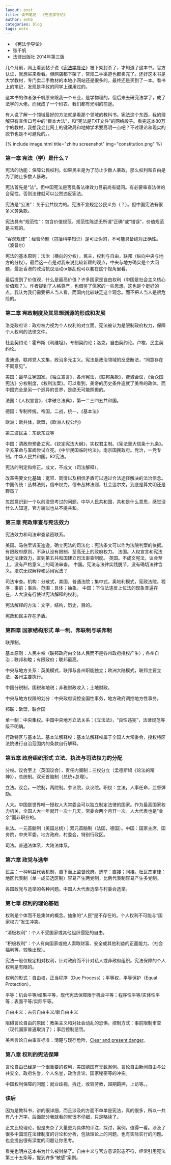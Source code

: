 ```yaml
---
layout: post
title: 读书笔记 -《宪法学导论》
author: enh6
categories: blog
tags: note
---
```


- 《宪法学导论》
- 张千帆
- 法律出版社 2014年第三版

几个月前，网上看到帖子说《[宪法学导论](https://book.douban.com/subject/25918941/)》被下架封杀了，才知道了这本书。官方认证，就想买来看看。但网店都下架了，常规二手渠道也都卖完了。还好这本书是大学教材，专门卖二手教材的本地小网站还是很多的，最终还是买到了一本。看书上的笔记，发现是华政的同学上课用过的。

这本书的作者张千帆原来跟我一个专业，是学物理的，但后来去研究法学了，成了法学的大佬。而我成了一个码农，我们都有光明的前途。

有人说了解一个领域最好的方法就是看那个领域的教科书。宪法这个东西，我的理解只有宣传口号中的“根本大法”，和“宪法是TXT文件”的网络段子。看完这本80万字的教材，我想我会比网上的键政局和地摊学术要高明一点吧？不过理论和现实的脱节也是不可避免的。。

{% include image.html title="zhihu screenshot" img="constitution.png" %}

### 第一章 宪法（学）是什么？

宪法的功能：保障公民权利。如果民主是为了防止少数人暴政，那么权利和自由是为了防止多数人暴政。

宪法首先是“法”。但中国宪法是否具备法律效力目前尚有疑问。有必要审查法律的合宪性，否则法律就可以公然违反宪法。

宪法是“公法”：关于公共权力的。宪法不宜规定公民义务（？）。但中国宪法有很多义务条款。

宪法具有“规范性”：包含价值规范。规范性陈述无所谓“正确”或“错误”，价值规范是主观的。

“客观规律”：经验命题（包括科学知识）是可证伪的，不可能具备绝对正确性。（波普尔）

宪法的基本原则：法治（横向的分权），民主，权利与自由，联邦（纵向中央与地方的分权）。最后这一点是对我来说比较新颖的观点，中央与地方确实是个大问题，最近香港的政治抗议活动or暴乱也可以套在这个视角里看。

最后提到了价值观，什么是最高价值？许多国家是自由权利（中国是社会主义核心价值观？）。作者提到了人格尊严，也借鉴了儒家的一些思想。这也是个挺好的点，我认为我们需要把人当人看，而国内比较缺乏这个观念。而不把人当人是很危险的。

### 第二章 宪政制度及其思想渊源的形成和发展

洛克政府论：政府权力视为个人权利的对立面。宪法被认为是限制政府权力，保障个人权利的法律文件。

社会契约论：霍布斯《利维坦》，专制契约论；洛克，自由契约论。卢梭，民主契约论。

麦迪逊，联邦党人文集，政治多元主义。宪法是政治领域的反垄断法，“同意存在不同意见”。

美国：最早立宪国家。《独立宣言》，各州宪法，《联邦条款》，费城会议，《合众国宪法》分权制度，《权利法案》。可以看到，美帝的历史条件造就了美帝的政体，而中国完全是另一个迥异的世界，是绝无可能照搬的。

法国：《人权宣言》，《拿破仑法典》，第一二三四五共和国。

德国：专制传统，帝国。二战，统一，《基本法》

欧洲：欧共体，欧盟，《欧洲人权公约》

第三波民主：东欧东亚等

中国：清政府预备立宪。《钦定宪法大纲》，实权君主制。《宪法重大信条十九条》。辛亥革命与军阀尝试立宪。《中华民国临时约法》。南京国民政府。党治，一党专制。中华人民共和国。82宪法。

宪法的制定和修正。成文，不成文（司法解释）。

改革需要文化基础：宽容、同情以及相信矛盾可以通过合法途径解决的法治信念。中国传统：丛林法则，信奉权力。信奉丛林法则，社会达尔文，到底是算文明还是野蛮？

忽然意识到一个以前没思考过的问题，中华人民共和国，共和是什么意思，感觉没什么人知道，官方貌似也从不提共和。

### 第三章 宪政审查与宪法效力

宪法效力和司法审查紧密联系。

美国。马伯里诉麦迪逊，确立宪法的司法化：宪法条文可以作为法院判案的依据。有限政府原则，不承认没有限制、至高无上的政府权力。
法国。人权宣言和宪法缺乏法律效力，直到第五共和国建立司法审查制度。
英国。不成文宪法，议会至上，没有严格意义上的司法审查。
中国。宪法与法律实践脱节，没有确切法律含义。法院无权解释和适用宪法？

司法审查。机构：分散式，美国，普通法院；集中式，奥地利模式，宪政法院。程序：事前；事后。范围：具体；抽象。
中国：下位法违反上位法的现象普遍存在，人大没有行使过宪法解释的权利。

宪法解释的方法：文字，结构，历史，目的。

宪政和民主存在矛盾。

### 第四章 国家结构形式 单一制、邦联制与联邦制

联邦制。

基本原则：人民主权（联邦政府由全体人民而不是各州政府授权产生）；各州自治；联邦和睦；有限政府；联邦最高。

中央与地方关系：英美模式，联邦与各州职能独立；欧洲大陆模式，联邦主要立法，各州主要执行。

中国分税制，国税和地税；非税财政收入；土地财政。

中央与地方权限的划分：中央政府调控全国性事务，地方政府调控地方性事务。

邦联：欧盟，联合国

单一制：中央集权。中国中央地方立法关系：《立法法》，“良性违宪”，法律规范等级不明确。

行政特区与基本法。基本法解释权：基本法解释权属于全国人大常委会，授权特区法院进行自治范围内的条款自行解释。

### 第五章 政府组织形式 立法、执法与司法权力的分配

分权。议会至上（英国议会），责任内阁制；三权分立（孟德斯鸠《论法的精神》），总统制。双元首脑制（总统+总理）。

立法。议会。一院制，两院制。参议院，众议院。职权：立法，人事任命，监督弹劾。

人大。中国是世界唯一授权人大常委会可以独立制定法律的国家。作为最高国家权力机关，全国人大一年就开一次十几天，常委会两个月开一次。人大代表也是“业余”而非职业的。

执法。一元首脑制（美国总统）；双元首脑制（法国，德国）。中国：国家主席，国务院，中央军委，地方政府，村委会，特别行政区。

司法。普通法体系，大陆法体系。

### 第六章 政党与选举

民主：一种利益代表机制，自下而上监督政府。选举：直接；间接。杜瓦杰定律：地区代表制（单一成员选区制）容易产生两党制，比例代表制容易产生多党制。

各国政党与选举的各种问题。中国人大代表选举与村委会选举。

### 第七章 权利的理论基础

权利是个体而不是集体的概念。抽象的“人民”是不存在的。个人权利不可能与“国家权力”发生冲突。

“消极权利”：个人不受国家或其他组织侵犯的自由。

“积极权利”：个人有向国家或他人索取财富、安全或其他利益的正面能力。（社会福利等，较晚出现）。

宪法一般仅规定相对权利，针对政府而不针对私人或非政府组织。宪法保障的个人权利是有限的。

权利的形式：自由权，正当程序（Due Process）；平等权，平等保护（Equal Protection）。

平等：机会平等/结果平等，现代宪法保障限于机会平等；程序性平等/实体性平等；表面平等/实际平等。

自由主义：古典自由主义/新自由主义

阻碍言论自由的原因：教条主义和对社会动乱的恐惧。控制方式：事前限制审查（现代国家普遍取消了）；事后控制惩罚。

美帝言论自由审查标准：清楚与现存危险，[Clear and present danger](https://en.wikipedia.org/wiki/Clear_and_present_danger)。

### 第八章 权利的宪法保障

言论自由已经是一个很重要的权利，美国德国有无数案例。言论自由新闻自由与公共安全，政府名誉，个人名誉，政治言论，国家秘密等的冲突。

中国权利保障的问题：就业歧视，拆迁，收容劳教，超期羁押，上访等。。

### 读后

因为是教科书，讲的很详细，而且涉及的方面不单单是宪法，真的很多，所以一共有八十万字。后面部分我就看的就很不仔细，只是略读了。

正文比较理论，但是夹杂了大量更为具体的评注，探讨，案例，值得一看。涉及了很多中国现在法律制度的讨论和分析，包括理论上的问题，也有实际实行的问题。也会提出很有深度的问题让你思考。

看完也明白这本书为什么被封杀了。自由主义与官方意识形态不符，经常引用宪法第三十五条等，提到许多“敏感”案例。
